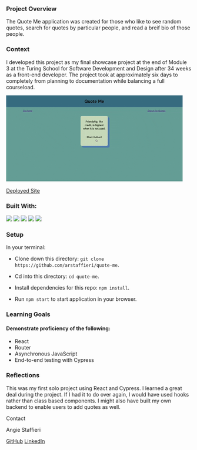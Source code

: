 ### Project Overview
The Quote Me application was created for those who like to see random quotes, search for quotes by particular people, and read a breif bio of those people. 

### Context
I developed this project as my final showcase project at the end of Module 3 at the Turing School for Software Development and Design after 34 weeks as a front-end developer. The project took at approximately six days to completely from planning to documentation while balancing a full courseload.

![](giphy.gif)

[Deployed Site](https://weary-liquid.surge.sh/)

### Built With:

![](https://img.shields.io/badge/React-20232A?style=for-the-badge&logo=react&logoColor=61DAFB)
![](https://img.shields.io/badge/React_Router-CA4245?style=for-the-badge&logo=react-router&logoColor=white)
![](https://img.shields.io/badge/Cypress-17202C?style=for-the-badge&logo=cypress&logoColor=white)
![](https://img.shields.io/badge/CSS3-1572B6?style=for-the-badge&logo=css3&logoColor=white)
![](https://img.shields.io/badge/Node.js-339933?style=for-the-badge&logo=nodedotjs&logoColor=white)


### Setup
In your terminal:

* Clone down this directory: `git clone https://github.com/arstaffieri/quote-me`.

* Cd into this directory: `cd quote-me`.

* Install dependencies for this repo: `npm install`.

* Run `npm start` to start application in your browser.


### Learning Goals
#### Demonstrate proficiency of the following:

* React
* Router
* Asynchronous JavaScript
* End-to-end testing with Cypress


### Reflections
This was my first solo project using React and Cypress. I learned a great deal during the project. If I had it to do over again, I would have used hooks rather than class based components. I might also have built my own backend to enable users to add quotes as well. 

Contact

Angie Staffieri

[GitHub](https://github.com/arstaffieri)
[LinkedIn](https://www.linkedin.com/in/angie-staffieri/0)
